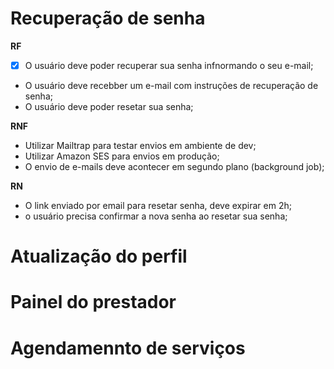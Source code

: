 # Recuperação de senha

**RF**

- [x] O usuário deve poder recuperar sua senha infnormando o seu e-mail;
- O usuário deve recebber um e-mail com instruções de recuperação de senha;
- O usuário deve poder resetar sua senha;

**RNF**

- Utilizar Mailtrap para testar envios em ambiente de dev;
- Utilizar Amazon SES para envios em produção;
- O envio de e-mails deve acontecer em segundo plano (background job);

**RN**

- O link enviado por email para resetar senha, deve expirar em 2h;
- o usuário precisa confirmar a nova senha ao resetar sua senha;

# Atualização do perfil

# Painel do prestador

# Agendamennto de serviços
